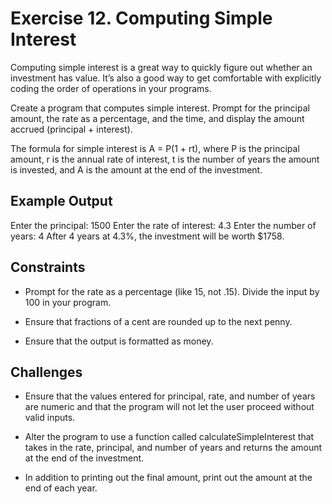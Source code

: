 # Exercise 12. Computing Simple Interest

Computing simple interest is a great way to quickly figure out whether an investment has value.
It’s also a good way to get comfortable with explicitly coding the order of operations in your programs.

Create a program that computes simple interest. Prompt for the principal amount,
the rate as a percentage, and the time, and display the amount accrued (principal + interest).

The formula for simple interest is A = P(1 + rt), where P is the principal amount,
r is the annual rate of interest, t is the number of years the amount is invested,
and A is the amount at the end of the investment.

## Example Output

Enter the principal: 1500
Enter the rate of interest: 4.3
Enter the number of years: 4
After 4 years at 4.3%, the investment will be worth $1758.

## Constraints

- Prompt for the rate as a percentage (like 15, not .15). Divide the input by 100 in your program.

- Ensure that fractions of a cent are rounded up to the next penny.

- Ensure that the output is formatted as money.

## Challenges

- Ensure that the values entered for principal, rate, and number of years are
  numeric and that the program will not let the user proceed without valid inputs.

- Alter the program to use a function called calculateSimpleInterest that takes
  in the rate, principal, and number of years and returns the amount at the end of the investment.

- In addition to printing out the final amount, print out the amount at the end of each year.
